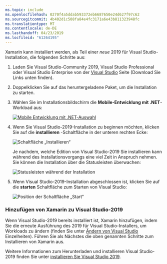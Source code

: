 ```yaml
---
ms.topic: include
ms.openlocfilehash: 0270f4a5ddab593372eb6687650e24d627f97c62
ms.sourcegitcommit: 4b402d1c508fa84e4fc3171a6e43b811323948fc
ms.translationtype: MT
ms.contentlocale: de-DE
ms.lasthandoff: 04/23/2019
ms.locfileid: "61264195"
---
```

Xamarin kann installiert werden, als Teil einer _neue_ 2019 für Visual Studio-Installation, die folgenden Schritte aus:

1. Laden Sie Visual Studio-Community 2019, Visual Studio Professional oder Visual Studio Enterprise von der [Visual Studio](https://visualstudio.microsoft.com/vs/) Seite (Download Sie Links unten finden).

2. Doppelklicken Sie auf das heruntergeladene Paket, um die Installation zu starten.

3. Wählen Sie im Installationsbildschirm die **Mobile-Entwicklung mit .NET**-Workload aus:

    [![Mobile Entwicklung mit .NET-Auswahl](~/get-started/installation/windows-images/vs2019-mobile-dev-workload-sml.png)](~/get-started/installation/windows-images/vs2019-mobile-dev-workload.png#lightbox)

4. Wenn Sie Visual Studio-2019-Installation zu beginnen möchten, klicken Sie auf die **installieren** -Schaltfläche in der unteren rechten Ecke:

    ![Schaltfläche „Installieren“](~/get-started/installation/windows-images/vs2019-click-install.png)

   Je nachdem, welche Edition von Visual Studio-2019 Sie installieren kann während des Installationsvorgangs eine viel Zeit in Anspruch nehmen. Sie können die Installation über die Statusleisten überwachen:

    ![Statusleisten während der Installation](~/get-started/installation/windows-images/vs2019-progress-bars.png)

5. Wenn Visual Studio-2019-Installation abgeschlossen ist, klicken Sie auf die **starten** Schaltfläche zum Starten von Visual Studio:

    ![Position der Schaltfläche „Start“](~/get-started/installation/windows-images/vs2019-launch.png)

<a name="vs2019" />

### <a name="adding-xamarin-to-visual-studio-2019"></a>Hinzufügen von Xamarin zu Visual Studio-2019

Wenn Visual Studio-2019 bereits installiert ist, Xamarin hinzufügen, indem Sie die erneute Ausführung des 2019 für Visual Studio-Installers, um Workloads zu ändern (finden Sie unter [Ändern von Visual Studio](https://docs.microsoft.com/visualstudio/install/modify-visual-studio) Einzelheiten). Führen Sie als Nächstes die oben genannten Schritte zum Installieren von Xamarin aus.

Weitere Informationen zum Herunterladen und installieren Visual Studio-2019 finden Sie unter [installieren Sie Visual Studio 2019](https://docs.microsoft.com/visualstudio/install/install-visual-studio).